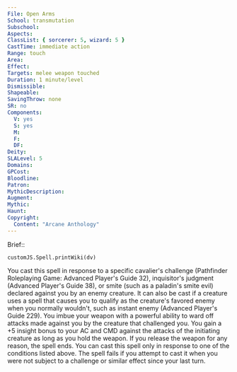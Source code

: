 ```yaml
---
File: Open Arms
School: transmutation
Subschool: 
Aspects: 
ClassList: { sorcerer: 5, wizard: 5 }
CastTime: immediate action
Range: touch
Area: 
Effect: 
Targets: melee weapon touched
Duration: 1 minute/level
Dismissible: 
Shapeable: 
SavingThrow: none
SR: no
Components:
  V: yes
  S: yes
  M: 
  F: 
  DF: 
Deity: 
SLALevel: 5
Domains: 
GPCost: 
Bloodline: 
Patron: 
MythicDescription: 
Augment: 
Mythic: 
Haunt: 
Copyright:
  Content: "Arcane Anthology"
---
```

Brief:: 

```dataviewjs
customJS.Spell.printWiki(dv)
```

You cast this spell in response to a specific cavalier's challenge (Pathfinder Roleplaying Game: Advanced Player's Guide 32), inquisitor's judgment (Advanced Player's Guide 38), or smite (such as a paladin's smite evil) declared against you by an enemy creature. It can also be cast if a creature uses a spell that causes you to qualify as the creature's favored enemy when you normally wouldn't, such as instant enemy (Advanced Player's Guide 229).  You imbue your weapon with a powerful ability to ward off attacks made against you by the creature that challenged you. You gain a +5 insight bonus to your AC and CMD against the attacks of the initiating creature as long as you hold the weapon. If you release the weapon for any reason, the spell ends. You can cast this spell only in response to one of the conditions listed  above. The spell fails if you attempt to cast it when you were not subject to a challenge or similar effect since your last turn.
